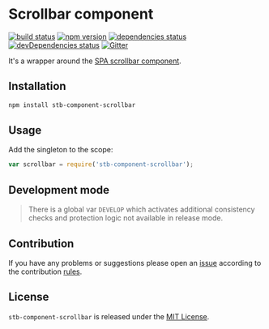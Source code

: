 Scrollbar component
===================

[![build status](https://img.shields.io/travis/stbsdk/component-scrollbar.svg?style=flat-square)](https://travis-ci.org/stbsdk/component-scrollbar)
[![npm version](https://img.shields.io/npm/v/stb-component-scrollbar.svg?style=flat-square)](https://www.npmjs.com/package/stb-component-scrollbar)
[![dependencies status](https://img.shields.io/david/stbsdk/component-scrollbar.svg?style=flat-square)](https://david-dm.org/stbsdk/component-scrollbar)
[![devDependencies status](https://img.shields.io/david/dev/stbsdk/component-scrollbar.svg?style=flat-square)](https://david-dm.org/stbsdk/component-scrollbar?type=dev)
[![Gitter](https://img.shields.io/badge/gitter-join%20chat-blue.svg?style=flat-square)](https://gitter.im/DarkPark/stbsdk)


It's a wrapper around the [SPA scrollbar component](https://github.com/spasdk/component-scrollbar).


## Installation ##

```bash
npm install stb-component-scrollbar
```


## Usage ##

Add the singleton to the scope:

```js
var scrollbar = require('stb-component-scrollbar');
```


## Development mode ##

> There is a global var `DEVELOP` which activates additional consistency checks and protection logic not available in release mode.


## Contribution ##

If you have any problems or suggestions please open an [issue](https://github.com/stbsdk/component-scrollbar/issues)
according to the contribution [rules](.github/contributing.md).


## License ##

`stb-component-scrollbar` is released under the [MIT License](license.md).

